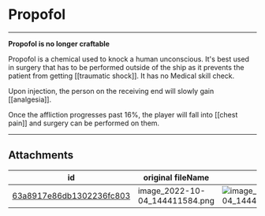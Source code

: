 # Propofol

 

---

**Propofol is no longer craftable**

Propofol is a chemical used to knock a human unconscious. It's best used in surgery that has to be performed outside of the ship as it prevents the patient from getting [[traumatic shock]]. It has no Medical skill check.

Upon injection, the person on the receiving end will slowly gain [[analgesia]]. 

Once the affliction progresses past 16%, the player will fall into [[chest pain]] and surgery can be performed on them.

---

## Attachments

id | original fileName | image
---|---|---
[63a8917e86db1302236fc803](63a8917e86db1302236fc803.png) | image_2022-10-04_144411584.png | ![image_2022-10-04_144411584.png\|200](63a8917e86db1302236fc803.png)